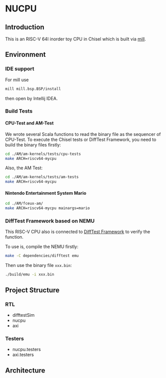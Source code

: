 # NUCPU

## Introduction

This is an RISC-V 64I inorder toy CPU in Chisel which is built via [mill](https://com-lihaoyi.github.io/mill/page/configuring-mill.html).

## Environment

### IDE support
For mill use
```bash
mill mill.bsp.BSP/install
```
then open by Intellij IDEA.

### Build Tests

#### CPU-Test and AM-Test

We wrote several Scala functions to read the binary file as the sequencer of CPU-Test. To execute the Chisel tests or DiffTest Framework, you need to build the binary files firstly:
```bash
cd ./AM/am-kernels/tests/cpu-tests
make ARCH=riscv64-mycpu
```

Also, the AM Test:
```bash
cd ./AM/am-kernels/tests/am-tests
make ARCH=riscv64-mycpu
```

#### Nintendo Entertainment System Mario

```bash
cd ./AM/fceux-am/
make ARCH=riscv64-mycpu mainargs=mario
```

### DiffTest Framework based on NEMU

This RISC-V CPU also is connected to [DiffTest Framework](https://github.com/OpenXiangShan/difftest) to verify the function.

To use is, compile the NEMU firstly:
```bash
make -C dependencies/difftest emu
```

Then use the binary file `xxx.bin`:
```bash
./build/emu -i xxx.bin
```

## Project Structure

### RTL

+ difftestSim
+ nucpu
+ axi

### Testers

+ nucpu.testers
+ axi.testers

## Architecture
